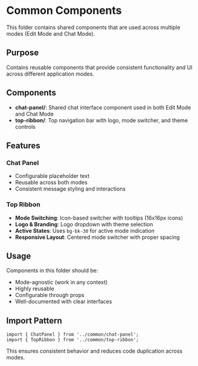 # Common Components

This folder contains shared components that are used across multiple modes (Edit Mode and Chat Mode).

## Purpose

Contains reusable components that provide consistent functionality and UI across different application modes.

## Components

- **chat-panel/**: Shared chat interface component used in both Edit Mode and Chat Mode
- **top-ribbon/**: Top navigation bar with logo, mode switcher, and theme controls

## Features

### Chat Panel
- Configurable placeholder text
- Reusable across both modes
- Consistent message styling and interactions

### Top Ribbon
- **Mode Switching**: Icon-based switcher with tooltips (16x16px icons)
- **Logo & Branding**: Logo dropdown with theme selection
- **Active States**: Uses `bg-bk-30` for active mode indication
- **Responsive Layout**: Centered mode switcher with proper spacing

## Usage

Components in this folder should be:
- Mode-agnostic (work in any context)
- Highly reusable
- Configurable through props
- Well-documented with clear interfaces

## Import Pattern

```tsx
import { ChatPanel } from '../common/chat-panel';
import { TopRibbon } from '../common/top-ribbon';
```

This ensures consistent behavior and reduces code duplication across modes.
